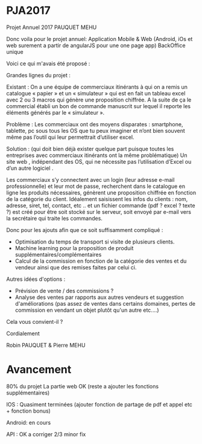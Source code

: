 # PJA2017
Projet Annuel 2017 PAUQUET MEHU

Donc voila pour le projet annuel: 
Application Mobile & Web (Android, iOs et web surement a partir de angularJS pour une one page app)
BackOffice unique

Voici ce qui m'avais été proposé : 

Grandes lignes du projet :
 
Existant :
On a une équipe de commerciaux itinérants à qui on a remis un catalogue « papier » et un « simulateur » qui est en fait un tableau excel avec 2 ou 3 macros  qui génère  une proposition chiffrée. A la suite de ça le commercial établi un bon de commande manuscrit sur lequel il reporte les éléments générés par le « simulateur ».
 
Problème :
Les commerciaux ont des moyens disparates : smartphone, tablette, pc sous tous les OS que tu peux imaginer et n’ont bien souvent même pas l’outil qui leur permettrait d’utiliser excel.
 
Solution : (qui doit bien déjà exister quelque part puisque toutes les entreprises avec commerciaux itinérants ont la même problématique)
Un site web , indépendant des OS, qui ne nécessite pas l’utilisation d’Excel ou d’un autre logiciel . 
 
Les commerciaux s’y connectent avec un login (leur adresse e-mail professionnelle) et leur mot de passe, recherchent dans le catalogue en ligne les produits nécessaires, génèrent une proposition chiffrée en fonction de la catégorie du client. Idéalement saisissent les infos du clients : nom, adresse, siret, tel, contact, etc .. et un fichier commande (pdf ? excel ? texte ?) est créé pour être soit stocké sur le serveur, soit envoyé par e-mail vers la secrétaire qui traite les commandes.
 


Donc pour les ajouts afin que ce soit suffisamment compliqué : 
- Optimisation du temps de transport si visite de plusieurs clients.
- Machine learning pour la proposition de produit supplémentaires/complémentaires
- Calcul de la commission en fonction de la catégorie des ventes et du vendeur ainsi que des remises faites par celui ci.

Autres idées d'options :
- Prévision de vente / des commissions  ? 
- Analyse des ventes par rapports aux autres vendeurs et suggestion d'améliorations (pas assez de ventes dans certains domaines, pertes de commission en vendant un objet plutôt qu'un autre etc....)

Cela vous convient-il ? 

Cordialement

Robin PAUQUET & Pierre MEHU

# Avancement
80% du projet 
La partie web OK (reste a ajouter les fonctions supplémentaires)

IOS : Quasiment terminées (ajouter fonction de partage de pdf et appel etc + fonction bonus)

Android: en cours

API : OK a corriger 2/3 minor fix
